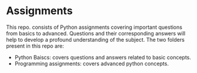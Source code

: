 # Assignments
This repo. consists of Python assignments covering important questions from basics to advanced. Questions and their corresponding answers will help to develop a profound understanding of the subject. The two folders present in this repo are:
- Python Baiscs: covers questions and answers related to basic concepts.
- Programming assignments: covers advanced python concepts.

